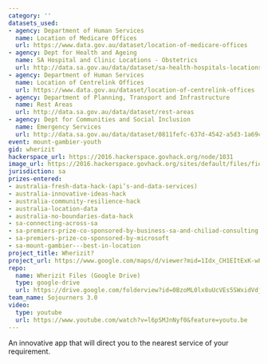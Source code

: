 ```yaml
---
category: ''
datasets_used:
- agency: Department of Human Services
  name: Location of Medicare Offices
  url: https://www.data.gov.au/dataset/location-of-medicare-offices
- agency: Dept for Health and Ageing
  name: SA Hospital and Clinic Locations - Obstetrics
  url: http://data.sa.gov.au/data/dataset/sa-health-hospitals-locations-obstetrics
- agency: Department of Human Services
  name: Location of Centrelink Offices
  url: https://www.data.gov.au/dataset/location-of-centrelink-offices
- agency: Department of Planning, Transport and Infrastructure
  name: Rest Areas
  url: http://data.sa.gov.au/data/dataset/rest-areas
- agency: Dept for Communities and Social Inclusion
  name: Emergency Services
  url: http://data.sa.gov.au/data/dataset/0811fefc-637d-4542-a5d3-1a69ce5a5c21
event: mount-gambier-youth
gid: wherizit
hackerspace_url: https://2016.hackerspace.govhack.org/node/1031
image_url: https://2016.hackerspace.govhack.org/sites/default/files/field/image/13884525_277133925989604_2100050170_n.jpg
jurisdiction: sa
prizes-entered:
- australia-fresh-data-hack-(api’s-and-data-services)
- australia-innovative-ideas-hack
- australia-community-resilience-hack
- australia-location-data
- australia-no-boundaries-data-hack
- sa-connecting-across-sa
- sa-premiers-prize-co-sponsored-by-business-sa-and-chiliad-consulting
- sa-premiers-prize-co-sponsored-by-microsoft
- sa-mount-gambier---best-in-location
project_title: Wherizit?
project_url: https://www.google.com/maps/d/viewer?mid=1Idx_CH1EItExK-w83_RAtVNoxd0
repo:
  name: Wherizit Files (Google Drive)
  type: google-drive
  url: https://drive.google.com/folderview?id=0BzoML0lx8uUcVEs5SWxidVdjemM&usp=sharing
team_name: Sojourners 3.0
video:
  type: youtube
  url: https://www.youtube.com/watch?v=l6pSMJnNyf0&feature=youtu.be
---
```


An innovative app that will direct you to the nearest service of your requirement.